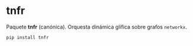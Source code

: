 # tnfr


Paquete **tnfr** (canónica). Orquesta dinámica glífica sobre grafos `networkx`.


```bash
pip install tnfr